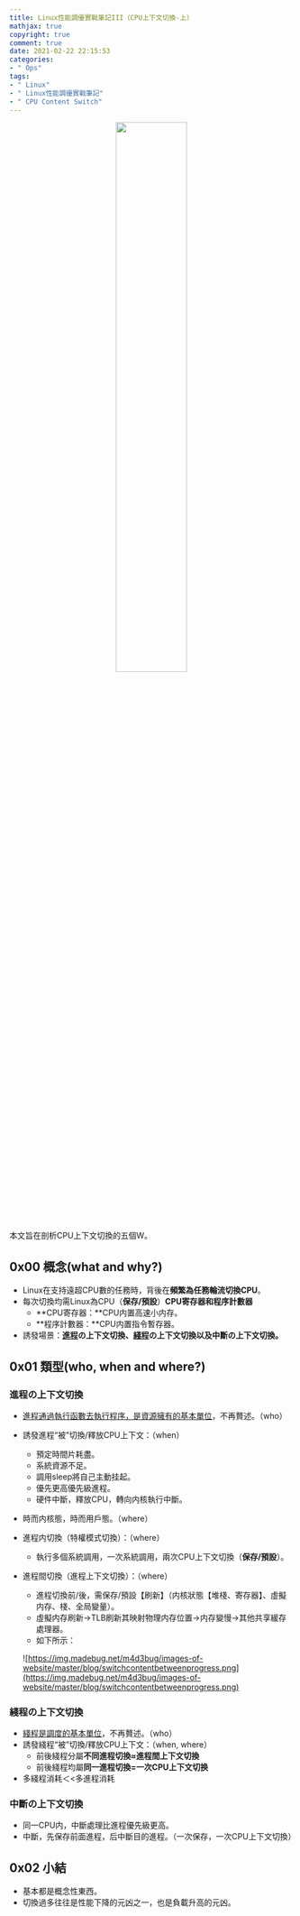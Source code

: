 ```yaml
---
title: Linux性能調優實戰筆記III（CPU上下文切換-上）
mathjax: true
copyright: true
comment: true
date: 2021-02-22 22:15:53
categories:
- " Ops"
tags:
- " Linux"
- " Linux性能調優實戰筆記"
- " CPU Content Switch"
---
```


<center><img src="https://img.madebug.net/m4d3bug/images-of-website/master/blog/linux-tux-minimalism-4k-42-1280x800.jpg" width=50% /></center>       

本文旨在剖析CPU上下文切換的五個W。

<!-- more -->

## 0x00 概念(what and why?)

- Linux在支持遠超CPU數的任務時，背後在**頻繁為任務輪流切換CPU**。
- 每次切換均需Linux為CPU（**保存/預設**）**CPU寄存器和程序計數器**
    - **CPU寄存器：**CPU内置高速小内存。
    - **程序計數器：**CPU内置指令暫存器。
- 誘發場景：**[進程](https://blog.madebug.net/ops/2020-06-25-funny-with-linux-i-about-progress#0x02-%E5%9F%B7%E8%A1%8C%E5%87%BD%E6%95%B8%E7%9A%84%E4%B8%BB%E9%AB%94%EF%BC%9A%E9%80%B2%E7%A8%8B)の上下文切換、[綫程](https://blog.madebug.net/ops/2020-06-29-funny-with-linux-ii-about-multi-tasks)の上下文切換以及中斷の上下文切換。**

## 0x01 類型(who, when and where?)

### 進程の上下文切換

- [進程通過執行函數去執行程序，是資源擁有的基本單位](https://blog.madebug.net/ops/2020-06-25-funny-with-linux-i-about-progress)，不再贅述。（who）
- 誘發進程“被”切換/釋放CPU上下文：（when）
    - 預定時間片耗盡。
    - 系統資源不足。
    - 調用sleep將自己主動挂起。
    - 優先更高優先級進程。
    - 硬件中斷，釋放CPU，轉向内核執行中斷。
- 時而内核態，時而用戶態。（where）
- 進程内切換（特權模式切換）：（where）
    - 執行多個系統調用，一次系統調用，兩次CPU上下文切換（**保存/預設**）。
- 進程間切換（進程上下文切換）：（where）
    - 進程切換前/後，需保存/預設【刷新】（内核狀態【堆棧、寄存器】、虛擬内存、棧、全局變量）。
    - 虛擬内存刷新→TLB刷新其映射物理内存位置→内存變慢→其他共享緩存處理器。
    - 如下所示：

    ![https://img.madebug.net/m4d3bug/images-of-website/master/blog/switchcontentbetweenprogress.png](https://img.madebug.net/m4d3bug/images-of-website/master/blog/switchcontentbetweenprogress.png)

### 綫程の上下文切換

- [綫程是調度的基本單位](https://blog.madebug.net/ops/2020-06-29-funny-with-linux-ii-about-multi-tasks)，不再贅述。（who）
- 誘發綫程“被”切換/釋放CPU上下文：（when, where）
    - 前後綫程分屬**不同進程切換≈進程間上下文切換**
    - 前後綫程均屬**同一進程切換=一次CPU上下文切换**
- 多綫程消耗＜<多進程消耗

### 中斷の上下文切換

- 同一CPU内，中斷處理比進程優先級更高。
- 中斷，先保存前面進程，后中斷目的進程。（一次保存，一次CPU上下文切換）

## 0x02 小結

- 基本都是概念性東西。
- 切換過多往往是性能下降的元凶之一，也是負載升高的元凶。
